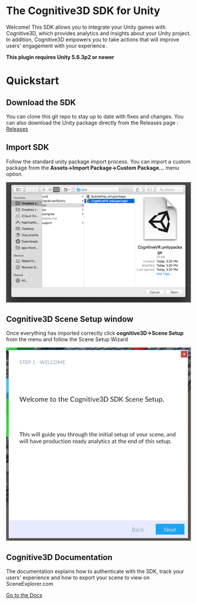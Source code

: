 The Cognitive3D SDK for Unity
=========
Welcome!  This SDK allows you to integrate your Unity games with Cognitive3D, which provides analytics and insights about your Unity project.  In addition, Cognitive3D empowers you to take actions that will improve users' engagement with your experience.

**This plugin requires Unity 5.6.3p2 or newer**

Quickstart
=========
## Download the SDK
You can clone this git repo to stay up to date with fixes and changes. You can also download the Unity package directly from the Releases page : [Releases](https://github.com/CognitiveVR/cvr-sdk-unity/releases)

## Import SDK
Follow the standard unity package import process. You can import a custom package from the **Assets->Import Package->Custom Package...** menu option.

![Importing the Custom Package for the Cognitive3D SDK](doc/25_import_custom_package_bubblepop.png)


## Cognitive3D Scene Setup window
Once everything has imported correctly click **cognitive3D->Scene Setup** from the menu and follow the Scene Setup Wizard

![cognitiveVR scene Popup](doc/init-wizard.png)


## Cognitive3D Documentation
The documentation explains how to authenticate with the SDK, track your users' experience and how to export your scene to view on SceneExplorer.com

[Go to the Docs](http://docs.cognitivevr.io/unity/get-started/)
